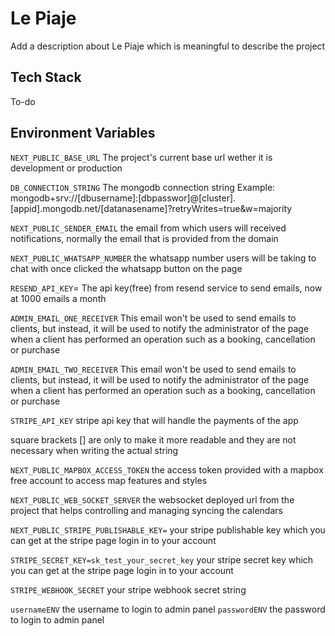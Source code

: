 # Le Piaje

Add a description about Le Piaje which is meaningful to describe the project

## Tech Stack

To-do

## Environment Variables

`NEXT_PUBLIC_BASE_URL`
The project's current base url wether it is development or production

`DB_CONNECTION_STRING`
The mongodb connection string Example: mongodb+srv://[dbusername]:[dbpasswor]@[cluster].[appid].mongodb.net/[datanasename]?retryWrites=true&w=majority

`NEXT_PUBLIC_SENDER_EMAIL`
the email from which users will received notifications, normally the email that is provided from the domain

`NEXT_PUBLIC_WHATSAPP_NUMBER`
the whatsapp number users will be taking to chat with once clicked the whatsapp button on the page

`RESEND_API_KEY`=
The api key(free) from resend service to send emails, now at 1000 emails a month

`ADMIN_EMAIL_ONE_RECEIVER`
This email won't be used to send emails to clients, but instead, it will be used to notify the administrator of the page when a client has performed an operation such as a booking, cancellation or purchase

`ADMIN_EMAIL_TWO_RECEIVER`
This email won't be used to send emails to clients, but instead, it will be used to notify the administrator of the page when a client has performed an operation such as a booking, cancellation or purchase

`STRIPE_API_KEY`
stripe api key that will handle the payments of the app

square brackets [] are only to make it more readable and they are not necessary when writing the actual string

`NEXT_PUBLIC_MAPBOX_ACCESS_TOKEN`
the access token provided with a mapbox free account to access map features and styles

`NEXT_PUBLIC_WEB_SOCKET_SERVER`
the websocket deployed url from the project that helps controlling and managing syncing the calendars

`NEXT_PUBLIC_STRIPE_PUBLISHABLE_KEY=`
your stripe publishable key which you can get at the stripe page login in to your account

`STRIPE_SECRET_KEY=sk_test_your_secret_key`
your stripe secret key which you can get at the stripe page login in to your account

`STRIPE_WEBHOOK_SECRET`
your stripe webhook secret string

`usernameENV`
the username to login to admin panel
`passwordENV`
the password to login to admin panel
